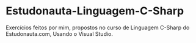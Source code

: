 # Estudonauta-Linguagem-C-Sharp
Exercícios feitos por mim, propostos no curso de Linguagem C-Sharp do Estudonauta.com, Usando o Visual Studio.
